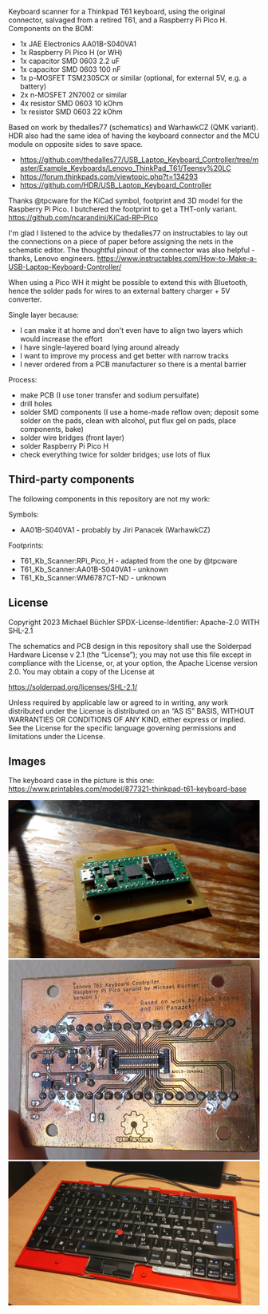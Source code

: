 Keyboard scanner for a Thinkpad T61 keyboard, using the original connector,
salvaged from a retired T61, and a Raspberry Pi Pico H. Components on the BOM:

* 1x JAE Electronics AA01B-S040VA1
* 1x Raspberry Pi Pico H (or WH)
* 1x capacitor SMD 0603 2.2 uF
* 1x capacitor SMD 0603 100 nF
* 1x p-MOSFET TSM2305CX or similar (optional, for external 5V, e.g. a battery)
* 2x n-MOSFET 2N7002 or similar
* 4x resistor SMD 0603 10 kOhm
* 1x resistor SMD 0603 22 kOhm

Based on work by thedalles77 (schematics) and WarhawkCZ (QMK variant). HDR also
had the same idea of having the keyboard connector and the MCU module on
opposite sides to save space.
- https://github.com/thedalles77/USB_Laptop_Keyboard_Controller/tree/master/Example_Keyboards/Lenovo_ThinkPad_T61/Teensy%20LC
- https://forum.thinkpads.com/viewtopic.php?t=134293
- https://github.com/HDR/USB_Laptop_Keyboard_Controller

Thanks @tpcware for the KiCad symbol, footprint and 3D model for the Raspberry
Pi Pico. I butchered the footprint to get a THT-only variant.
https://github.com/ncarandini/KiCad-RP-Pico

I'm glad I listened to the advice by thedalles77 on instructables to lay out
the connections on a piece of paper before assigning the nets in the schematic
editor. The thoughtful pinout of the connector was also helpful - thanks,
Lenovo engineers.
https://www.instructables.com/How-to-Make-a-USB-Laptop-Keyboard-Controller/

When using a Pico WH it might be possible to extend this with Bluetooth, hence
the solder pads for wires to an external battery charger + 5V converter.

Single layer because:

* I can make it at home and don't even have to align two layers which would
  increase the effort
* I have single-layered board lying around already
* I want to improve my process and get better with narrow tracks
* I never ordered from a PCB manufacturer so there is a mental barrier

Process:

* make PCB (I use toner transfer and sodium persulfate)
* drill holes
* solder SMD components (I use a home-made reflow oven; deposit some solder on
  the pads, clean with alcohol, put flux gel on pads, place components, bake)
* solder wire bridges (front layer)
* solder Raspberry Pi Pico H
* check everything twice for solder bridges; use lots of flux

## Third-party components

The following components in this repository are not my work:

Symbols:

* AA01B-S040VA1 - probably by Jiri Panacek (WarhawkCZ)

Footprints:

* T61_Kb_Scanner:RPi_Pico_H - adapted from the one by @tpcware
* T61_Kb_Scanner:AA01B-S040VA1 - unknown
* T61_Kb_Scanner:WM6787CT-ND - unknown

## License

Copyright 2023 Michael Büchler
SPDX-License-Identifier: Apache-2.0 WITH SHL-2.1

The schematics and PCB design in this repository shall use the Solderpad Hardware License v 2.1 (the “License”); you may not use this file except in compliance with the License, or, at your option, the Apache License version 2.0. You may obtain a copy of the License at

https://solderpad.org/licenses/SHL-2.1/

Unless required by applicable law or agreed to in writing, any work distributed under the License is distributed on an “AS IS” BASIS, WITHOUT WARRANTIES OR CONDITIONS OF ANY KIND, either express or implied. See the License for the specific language governing permissions and limitations under the License.

## Images

The keyboard case in the picture is this one:
https://www.printables.com/model/877321-thinkpad-t61-keyboard-base

![PCB top](images/front.jpg)
![PCB bottom](images/pcb.jpg)
![Assembled keyboard](images/kb.jpg)
